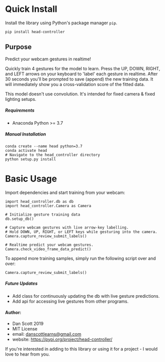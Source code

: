 
# Quick Install

Install the library using Python's package manager `pip`.
```
pip install head-controller
```


## Purpose

Predict your webcam gestures in realtime!

Quickly train 4 gestures for the model to learn. Press the UP, DOWN, RIGHT, and LEFT arrows on your keyboard to 'label' each gesture in realtime. After 30 seconds you'll be prompted to save (append) the new training data. It will immediately show you a cross-validation score of the fitted data.

This model doesn't use convolution. It's intended for fixed camera & fixed lighting setups.

##### Requirements
- Anaconda Python >= 3.7

##### Manual Installation

```
conda create --name head python=3.7
conda activate head
# Navigate to the head_controller directory
python setup.py install
```

# Basic Usage

Import dependencies and start training from your webcam:
```
import head_controller.db as db
import head_controller.Camera as Camera

# Initialize gesture training data
db.setup_db()

# Capture webcam gestures with live arrow-key labelling.
# Hold DOWN, UP, RIGHT, or LEFT keys while gesturing into the camera.
Camera.capture_review_submit_labels()

# Realtime predict your webcam gestures.
Camera.check_video_frame_data_predict()
```

To append more training samples, simply run the following script over and over:
```
Camera.capture_review_submit_labels()
```

##### Future Updates

- Add class for continuously updating the db with live gesture predictions.
- Add api for accessing live gestures from other programs.


#### Author:
- Dan Scott 2019
- MIT License
- email: danscottlearns@gmail.com
- website: https://pypi.org/project/head-controller/

If you're interested in adding to this library or using it for a project - I would love to hear from you.
